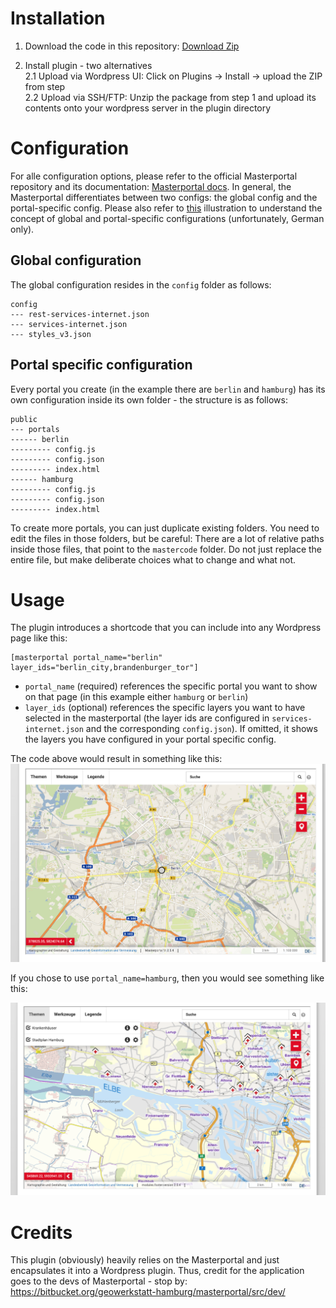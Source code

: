 # Installation
1) Download the code in this repository: [Download Zip](https://github.com/mobility-data-hub-berlin/masterportal-wordpress/archive/master.zip)  
2. Install plugin - two alternatives  
2.1 Upload via Wordpress UI: Click on Plugins -> Install -> upload the ZIP from step  
2.2 Upload via SSH/FTP: Unzip the package from step 1 and upload its contents onto your wordpress server in the plugin directory

# Configuration
For alle configuration options, please refer to the official Masterportal repository and its documentation: [Masterportal docs](https://bitbucket.org/geowerkstatt-hamburg/masterportal/src/stable/doc/doc.md). 
In general, the Masterportal differentiates between two configs: the global config and the portal-specific config. Please also refer to [this](https://bitbucket.org/geowerkstatt-hamburg/masterportal/src/2961d1ec919fcf3721909e56b51d390da49decf5/doc/Konfig-%C3%9Cberblick.png) illustration to understand the concept of global and portal-specific configurations (unfortunately, German only).
## Global configuration
The global configuration resides in the `config` folder as follows:
```
config
--- rest-services-internet.json
--- services-internet.json
--- styles_v3.json
```

## Portal specific configuration
Every portal you create (in the example there are `berlin` and `hamburg`) has its own configuration inside its own folder - the structure is as follows:
```
public
--- portals
------ berlin
--------- config.js
--------- config.json
--------- index.html
------ hamburg
--------- config.js
--------- config.json
--------- index.html
```

To create more portals, you can just duplicate existing folders. 
You need to edit the files in those folders, but be careful: There are a lot of relative paths inside those files, that point to the `mastercode` folder. Do not just replace the entire file, but make deliberate choices what to change and what not. 

# Usage
The plugin introduces a shortcode that you can include into any Wordpress page like this:

```
[masterportal portal_name="berlin" layer_ids="berlin_city,brandenburger_tor"]
```

- `portal_name` (required) references the specific portal you want to show on that page (in this example either `hamburg` or `berlin`)
- `layer_ids` (optional) references the specific layers you want to have selected in the masterportal (the layer ids are configured in `services-internet.json` and the corresponding `config.json`). If omitted, it shows the layers you have configured in your portal specific config.

The code above would result in something like this: 
![Masterportal Berlin](img/berlin.png)

If you chose to use `portal_name=hamburg`, then you would see something like this:

![Masterportal Hamburg](img/hamburg.png)

# Credits
This plugin (obviously) heavily relies on the Masterportal and just encapsulates it into a Wordpress plugin. Thus, credit for the application goes to the devs of Masterportal - stop by: https://bitbucket.org/geowerkstatt-hamburg/masterportal/src/dev/


